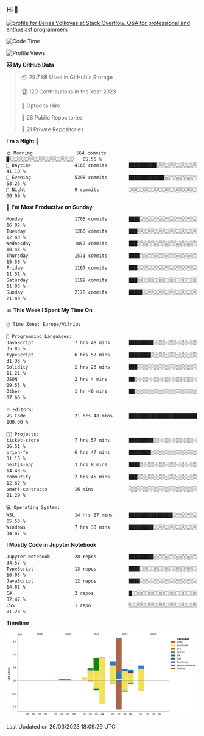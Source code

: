 ### Hi 👋
<a href="https://stackoverflow.com/users/14954249/benas-volkovas"><img src="https://stackoverflow.com/users/flair/14954249.png?theme=dark" width="208" height="58" alt="profile for Benas Volkovas at Stack Overflow, Q&amp;A for professional and enthusiast programmers" title="profile for Benas Volkovas at Stack Overflow, Q&amp;A for professional and enthusiast programmers"></a>

<!--START_SECTION:waka-->
![Code Time](http://img.shields.io/badge/Code%20Time-1%2C363%20hrs%2017%20mins-blue)

![Profile Views](http://img.shields.io/badge/Profile%20Views-0-blue)

**🐱 My GitHub Data** 

> 📦 29.7 kB Used in GitHub's Storage 
 > 
> 🏆 120 Contributions in the Year 2023
 > 
> 💼 Opted to Hire
 > 
> 📜 28 Public Repositories 
 > 
> 🔑 21 Private Repositories 
 > 
**I'm a Night 🦉** 

```text
🌞 Morning                564 commits         █░░░░░░░░░░░░░░░░░░░░░░░░   05.56 % 
🌆 Daytime                4166 commits        ██████████░░░░░░░░░░░░░░░   41.10 % 
🌃 Evening                5398 commits        █████████████░░░░░░░░░░░░   53.25 % 
🌙 Night                  9 commits           ░░░░░░░░░░░░░░░░░░░░░░░░░   00.09 % 
```
📅 **I'm Most Productive on Sunday** 

```text
Monday                   1705 commits        ████░░░░░░░░░░░░░░░░░░░░░   16.82 % 
Tuesday                  1260 commits        ███░░░░░░░░░░░░░░░░░░░░░░   12.43 % 
Wednesday                1057 commits        ███░░░░░░░░░░░░░░░░░░░░░░   10.43 % 
Thursday                 1571 commits        ████░░░░░░░░░░░░░░░░░░░░░   15.50 % 
Friday                   1167 commits        ███░░░░░░░░░░░░░░░░░░░░░░   11.51 % 
Saturday                 1199 commits        ███░░░░░░░░░░░░░░░░░░░░░░   11.83 % 
Sunday                   2178 commits        █████░░░░░░░░░░░░░░░░░░░░   21.49 % 
```


📊 **This Week I Spent My Time On** 

```text
🕑︎ Time Zone: Europe/Vilnius

💬 Programming Languages: 
JavaScript               7 hrs 48 mins       █████████░░░░░░░░░░░░░░░░   35.85 % 
TypeScript               6 hrs 57 mins       ████████░░░░░░░░░░░░░░░░░   31.93 % 
Solidity                 2 hrs 26 mins       ███░░░░░░░░░░░░░░░░░░░░░░   11.21 % 
JSON                     2 hrs 4 mins        ██░░░░░░░░░░░░░░░░░░░░░░░   09.55 % 
Other                    1 hr 40 mins        ██░░░░░░░░░░░░░░░░░░░░░░░   07.66 % 

🔥 Editors: 
VS Code                  21 hrs 48 mins      █████████████████████████   100.00 % 

🐱‍💻 Projects: 
ticket-store             7 hrs 57 mins       █████████░░░░░░░░░░░░░░░░   36.51 % 
orion-fe                 6 hrs 47 mins       ████████░░░░░░░░░░░░░░░░░   31.15 % 
nextjs-app               3 hrs 8 mins        ████░░░░░░░░░░░░░░░░░░░░░   14.43 % 
commutify                2 hrs 45 mins       ███░░░░░░░░░░░░░░░░░░░░░░   12.62 % 
smart-contracts          16 mins             ░░░░░░░░░░░░░░░░░░░░░░░░░   01.29 % 

💻 Operating System: 
WSL                      14 hrs 17 mins      ████████████████░░░░░░░░░   65.53 % 
Windows                  7 hrs 30 mins       █████████░░░░░░░░░░░░░░░░   34.47 % 
```

**I Mostly Code in Jupyter Notebook** 

```text
Jupyter Notebook         28 repos            █████████░░░░░░░░░░░░░░░░   34.57 % 
TypeScript               13 repos            ████░░░░░░░░░░░░░░░░░░░░░   16.05 % 
JavaScript               12 repos            ████░░░░░░░░░░░░░░░░░░░░░   14.81 % 
C#                       2 repos             █░░░░░░░░░░░░░░░░░░░░░░░░   02.47 % 
CSS                      1 repo              ░░░░░░░░░░░░░░░░░░░░░░░░░   01.23 % 
```



**Timeline**

![Lines of Code chart](https://raw.githubusercontent.com/BenasVolkovas/BenasVolkovas/main/assets/bar_graph.png)


 Last Updated on 26/03/2023 18:09:29 UTC
<!--END_SECTION:waka-->
